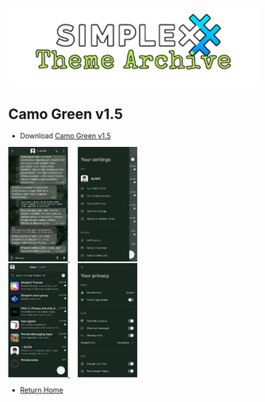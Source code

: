 ![SxC Theme Archive Banner](../resources/SxC_themeBanner.png)

# Camo Green v1.5

* Download [Camo Green v1.5](../themes/SxC_camoGreen-v1_5.theme)

<a href="../screenshots/SxC_camoGreen-v1_501.jpg" target="_blank">
	<img src="../screenshots/SxC_camoGreen-v1_501.jpg" width="120">
</a>&nbsp;&nbsp;&nbsp;
<a href="../screenshots/SxC_camoGreen-v1_502.jpg" target="_blank">
	<img src="../screenshots/SxC_camoGreen-v1_502.jpg" width="120">
</a>
<br>
<a href="../screenshots/SxC_camoGreen-v1_503.jpg" target="_blank">
	<img src="../screenshots/SxC_camoGreen-v1_503.jpg" width="120">
</a>&nbsp;&nbsp;&nbsp;
<a href="../screenshots/SxC_camoGreen-v1_504.jpg" target="_blank">
	<img src="../screenshots/SxC_camoGreen-v1_504.jpg" width="120">
</a>

* [Return Home](../)
